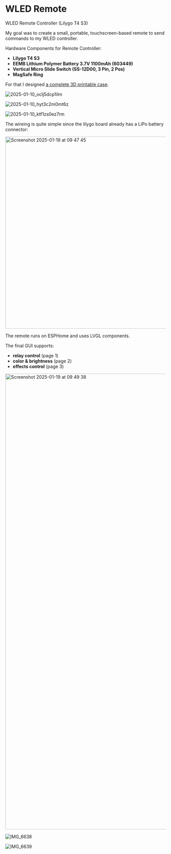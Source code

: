 # WLED Remote
WLED Remote Controller (Lilygo T4 S3)

My goal was to create a small, portable, touchscreen-based remote to send commands to my WLED controller.

Hardware Components for Remote Controller:
+ **Lilygo T4 S3**
+ **EEMB Lithium Polymer Battery 3.7V 1100mAh (603449)**
+ **Vertical Micro Slide Switch (SS-12D00, 3 Pin, 2 Pos)**
+ **MagSafe Ring**

For that I designed [a complete 3D printable case](https://makerworld.com/en/models/973948#profileId-946226).

![2025-01-10_oclj5dcp1ilm](https://github.com/user-attachments/assets/17b21df0-d27a-4663-83c9-23b3a8c22528)

![2025-01-10_hyt3c2m0mt6z](https://github.com/user-attachments/assets/0c7d9f86-9788-40d1-9297-77a8de6b4660)

![2025-01-10_ktf1zs0ez7rm](https://github.com/user-attachments/assets/7d4672e6-e2c9-4af1-8665-cd3a1e9a613c)

The wireing is quite simple since the lilygo board already has a LiPo battery connector:

<img width="601" alt="Screenshot 2025-01-19 at 09 47 45" src="https://github.com/user-attachments/assets/dcc1ce7e-b38c-4db9-b56b-eba25d8046b3" />

The remote runs on ESPHome and uses LVGL components.

The final GUI supports:
+ **relay control** (page 1)
+ **color & brightness** (page 2)
+ **effects control** (page 3)

<img width="1427" alt="Screenshot 2025-01-19 at 09 49 38" src="https://github.com/user-attachments/assets/a721e742-237e-4a8e-8eee-b7703a0a6554" />

![IMG_6638](https://github.com/user-attachments/assets/3d03886c-c3a4-44cb-b24c-e5d24dc3571e)

![IMG_6639](https://github.com/user-attachments/assets/f425c645-aa31-4b33-9a2c-50df2af1b459)
